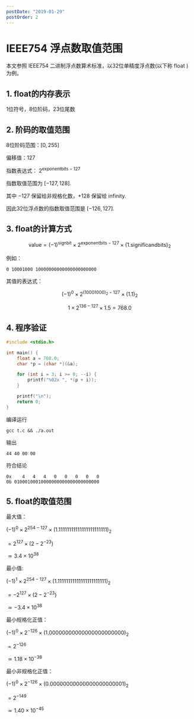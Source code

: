 ```yaml
---
postDate: "2019-01-29"
postOrder: 2
---
```


# IEEE754 浮点数取值范围

本文参照 IEEE754 二进制浮点数算术标准，以32位单精度浮点数(以下称 float )为例。

## 1. float的内存表示

1位符号，8位阶码，23位尾数

## 2. 阶码的取值范围

8位阶码范围：$[0,255]$

偏移值：$127$

指数表达式： $2 ^ {\mathrm{exponentbits} - 127}$

指数取值范围为 $[-127,128]$.

其中 $-127$ 保留给非规格化数，$+128$ 保留给 infinity.

因此32位浮点数的指数取值范围是 $[-126, 127]$.

## 3. float的计算方式

$$
\mathrm{value} = (-1) ^ \mathrm{signbit} \times 2 ^ {\mathrm{exponentbits} - 127 }\times (1.\mathrm{significandbits})_2
$$

例如：

    0 10001000 10000000000000000000000

其值的表达式：

$$
(-1) ^ 0 \times 2 ^ {(10001000)_2 - 127} \times (1.1)_2
$$

$$
1 \times 2 ^ {136 - 127} \times 1.5 = 768.0
$$

## 4. 程序验证

```c
#include <stdio.h>

int main() {
    float a = 768.0;
    char *p = (char *)(&a);

    for (int i = 3; i >= 0; --i) {
        printf("%02x ", *(p + i));
    }

    printf("\n");
    return 0;
}
```

编译运行

    gcc t.c && ./a.out

输出

    44 40 00 00

符合结论

    0x    4   4   4   0   0   0   0   0 
    0b 01000100010000000000000000000000

## 5. float的取值范围

最大值：

$(−1) ^ 0 \times 2 ^ {254 − 127}\times(1.11111111111111111111111)_2$

$= 2 ^ {127} \times (2-2 ^ {-23})$

$\simeq 3.4\times10^{38}$


最小值:

$(−1) ^ 1 \times 2 ^ {254 − 127}\times(1.11111111111111111111111)_2$

$= -2 ^ {127} \times (2-2 ^ {-23})$

$\simeq -3.4\times10^{38}$


最小规格化正值：
    
$(−1) ^ 0 \times 2 ^ {− 126}\times (1.00000000000000000000000)_2$

$= 2 ^ {-126}$

$\simeq 1.18\times10^{-38}$


最小非规格化正值：

$(−1) ^ 0 \times 2 ^ {− 126}\times (0.00000000000000000000001)_2$

$= 2 ^ {-149}$

$\simeq 1.40\times10^{-45}$
